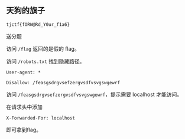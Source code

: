 ## 天狗的旗子

`tjctf{fORW@Rd_Y0ur_f1a6}`

送分题

访问 `/flag` 返回的是假的 flag。

访问 `/robots.txt` 找到隐藏路径。

```
User-agent: *

Disallow: /feasgsdrgvsefzergvsdfvsvgswgewrf
```

访问 `/feasgsdrgvsefzergvsdfvsvgswgewrf`，提示需要 localhost 才能访问。

在请求头中添加

```
X-Forwarded-For: localhost
```

即可拿到flag。